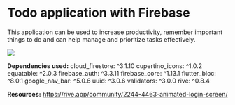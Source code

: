 # Todo application with Firebase

This application can be used to increase productivity, remember important things to do and can help manage and prioritize tasks effectively.

![](https://github.com/cjp-engr/cj-flutter-todo-app-w-firebase/blob/main/todo-app.gif)

**Dependencies used:**
  cloud_firestore: ^3.1.10
  cupertino_icons: ^1.0.2
  equatable: ^2.0.3
  firebase_auth: ^3.3.11
  firebase_core: ^1.13.1
  flutter_bloc: ^8.0.1
  google_nav_bar: ^5.0.6
  uuid: ^3.0.6
  validators: ^3.0.0
  rive: ^0.8.4
    
**Resources:**
https://rive.app/community/2244-4463-animated-login-screen/
